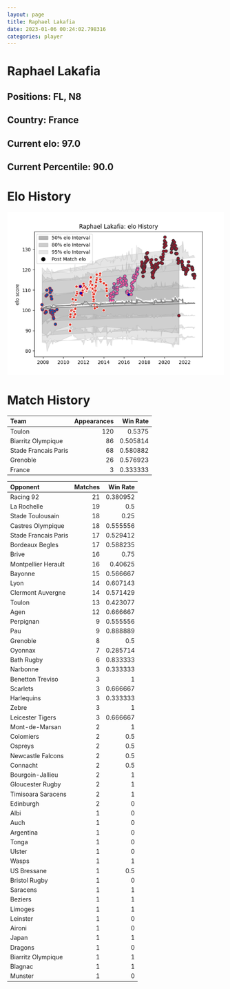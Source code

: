 ```yaml
---  
layout: page  
title: Raphael Lakafia  
date: 2023-01-06 00:24:02.798316  
categories: player  
---
```

# Raphael Lakafia

## Positions: FL, N8

## Country: France

## Current elo: 97.0

## Current Percentile: 90.0

# Elo History


![elo history](history_RaphaelLakafia.png)
# Match History


| Team                 |   Appearances |   Win Rate |
|:---------------------|--------------:|-----------:|
| Toulon               |           120 |   0.5375   |
| Biarritz Olympique   |            86 |   0.505814 |
| Stade Francais Paris |            68 |   0.580882 |
| Grenoble             |            26 |   0.576923 |
| France               |             3 |   0.333333 |

| Opponent             |   Matches |   Win Rate |
|:---------------------|----------:|-----------:|
| Racing 92            |        21 |   0.380952 |
| La Rochelle          |        19 |   0.5      |
| Stade Toulousain     |        18 |   0.25     |
| Castres Olympique    |        18 |   0.555556 |
| Stade Francais Paris |        17 |   0.529412 |
| Bordeaux Begles      |        17 |   0.588235 |
| Brive                |        16 |   0.75     |
| Montpellier Herault  |        16 |   0.40625  |
| Bayonne              |        15 |   0.566667 |
| Lyon                 |        14 |   0.607143 |
| Clermont Auvergne    |        14 |   0.571429 |
| Toulon               |        13 |   0.423077 |
| Agen                 |        12 |   0.666667 |
| Perpignan            |         9 |   0.555556 |
| Pau                  |         9 |   0.888889 |
| Grenoble             |         8 |   0.5      |
| Oyonnax              |         7 |   0.285714 |
| Bath Rugby           |         6 |   0.833333 |
| Narbonne             |         3 |   0.333333 |
| Benetton Treviso     |         3 |   1        |
| Scarlets             |         3 |   0.666667 |
| Harlequins           |         3 |   0.333333 |
| Zebre                |         3 |   1        |
| Leicester Tigers     |         3 |   0.666667 |
| Mont-de-Marsan       |         2 |   1        |
| Colomiers            |         2 |   0.5      |
| Ospreys              |         2 |   0.5      |
| Newcastle Falcons    |         2 |   0.5      |
| Connacht             |         2 |   0.5      |
| Bourgoin-Jallieu     |         2 |   1        |
| Gloucester Rugby     |         2 |   1        |
| Timisoara Saracens   |         2 |   1        |
| Edinburgh            |         2 |   0        |
| Albi                 |         1 |   0        |
| Auch                 |         1 |   0        |
| Argentina            |         1 |   0        |
| Tonga                |         1 |   0        |
| Ulster               |         1 |   0        |
| Wasps                |         1 |   1        |
| US Bressane          |         1 |   0.5      |
| Bristol Rugby        |         1 |   0        |
| Saracens             |         1 |   1        |
| Beziers              |         1 |   1        |
| Limoges              |         1 |   1        |
| Leinster             |         1 |   0        |
| Aironi               |         1 |   0        |
| Japan                |         1 |   1        |
| Dragons              |         1 |   0        |
| Biarritz Olympique   |         1 |   1        |
| Blagnac              |         1 |   1        |
| Munster              |         1 |   0        |